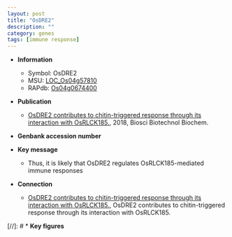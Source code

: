 ```yaml
---
layout: post
title: "OsDRE2"
description: ""
category: genes
tags: [immune response]
---
```


* **Information**  
    + Symbol: OsDRE2  
    + MSU: [LOC_Os04g57810](http://rice.plantbiology.msu.edu/cgi-bin/ORF_infopage.cgi?orf=LOC_Os04g57810)  
    + RAPdb: [Os04g0674400](http://rapdb.dna.affrc.go.jp/viewer/gbrowse_details/irgsp1?name=Os04g0674400)  

* **Publication**  
    + [OsDRE2 contributes to chitin-triggered response through its interaction with OsRLCK185.](http://www.ncbi.nlm.nih.gov/pubmed?term=OsDRE2+contributes+to+chitin-triggered+response+through+its+interaction+with+OsRLCK185.%5BTitle%5D), 2018, Biosci Biotechnol Biochem.

* **Genbank accession number**  

* **Key message**  
    + Thus, it is likely that OsDRE2 regulates OsRLCK185-mediated immune responses

* **Connection**  
    + [OsDRE2 contributes to chitin-triggered response through its interaction with OsRLCK185.](http://www.ncbi.nlm.nih.gov/pubmed?term=OsDRE2+contributes+to+chitin-triggered+response+through+its+interaction+with+OsRLCK185.%5BTitle%5D), OsDRE2 contributes to chitin-triggered response through its interaction with OsRLCK185.

[//]: # * **Key figures**  


